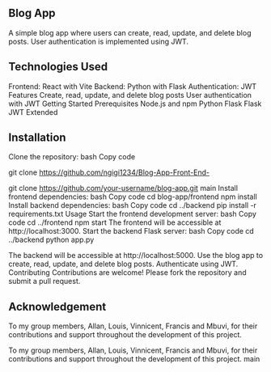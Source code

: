 ## Blog App
A simple blog app where users can create, read, update, and delete blog posts. User authentication is implemented using JWT.

## Technologies Used
Frontend: React with Vite
Backend: Python with Flask
Authentication: JWT
Features
Create, read, update, and delete blog posts
User authentication with JWT
Getting Started
Prerequisites
Node.js and npm
Python
Flask
Flask JWT Extended

## Installation
Clone the repository:
bash
Copy code

git clone https://github.com/ngigi1234/Blog-App-Front-End-

git clone https://github.com/your-username/blog-app.git
main
Install frontend dependencies:
bash
Copy code
cd blog-app/frontend npm install
Install backend dependencies:
bash
Copy code
cd ../backend pip install -r requirements.txt
Usage
Start the frontend development server:
bash
Copy code
cd ../frontend npm start
The frontend will be accessible at http://localhost:3000.
Start the backend Flask server:
bash
Copy code
cd ../backend python app.py

The backend will be accessible at http://localhost:5000.
Use the blog app to create, read, update, and delete blog posts. Authenticate using JWT.
Contributing
Contributions are welcome! Please fork the repository and submit a pull request.

## Acknowledgement

To my group members, Allan, Louis, Vinnicent, Francis and Mbuvi, for their contributions and support throughout the development of this project.

To my group members, Allan, Louis, Vinnicent, Francis and Mbuvi, for their contributions and support throughout the development of this project.
main
